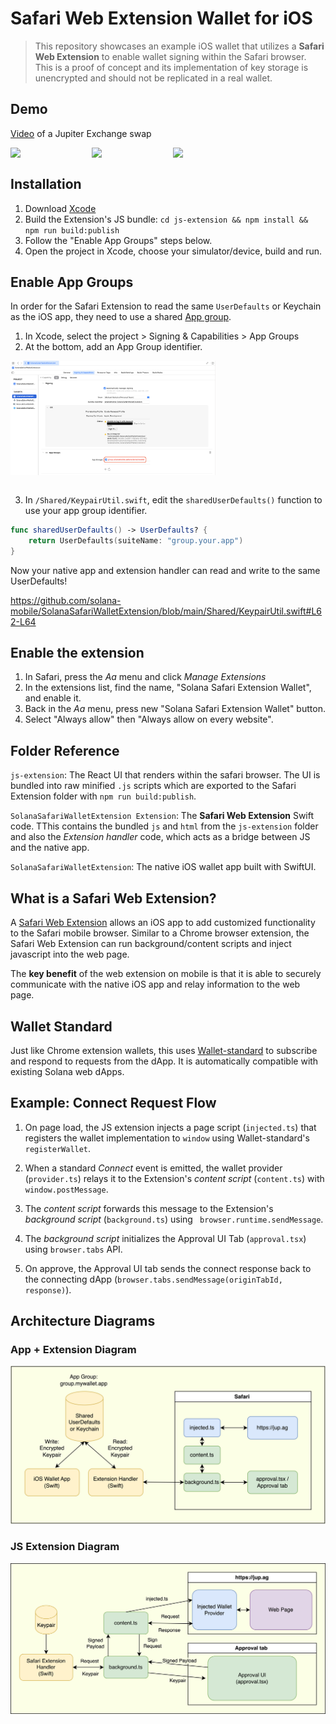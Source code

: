 # Safari Web Extension Wallet for iOS

> This repository showcases an example iOS wallet that utilizes a **Safari Web Extension** to enable wallet signing within the Safari browser.
> This is a proof of concept and its implementation of key storage is unencrypted and should not be replicated in a real wallet.

## Demo

[Video](https://github.com/Michaelsulistio/SolanaSafariWalletExtension/assets/18451967/b40ce3e3-33bb-4c60-9486-4b34f8db0076) of a Jupiter Exchange swap

<div style="display: flex;">
    <img src="assets/ExtensionScreen1.png" width="25%">
    &nbsp;<img src="assets/ExtensionScreen2.png" width="25%">
    &nbsp;<img src="assets/ExtensionScreen3.png" width="25%">
</div>

## Installation

1. Download [Xcode](https://developer.apple.com/xcode/)
2. Build the Extension's JS bundle: `cd js-extension && npm install && npm run build:publish`
3. Follow the "Enable App Groups" steps below.
4. Open the project in Xcode, choose your simulator/device, build and run.

## Enable App Groups

In order for the Safari Extension to read the same `UserDefaults` or Keychain as the iOS app, they need to use a shared [App group](https://developer.apple.com/documentation/xcode/configuring-app-groups).

1. In Xcode, select the project > Signing & Capabilities > App Groups
2. At the bottom, add an App Group identifier.

<div style="display: flex;">
    <img src="assets/AppGroup1.png" width="65%">
</div>

<br />

3. In `/Shared/KeypairUtil.swift`, edit the `sharedUserDefaults()` function to use your app group identifier.

```swift
func sharedUserDefaults() -> UserDefaults? {
    return UserDefaults(suiteName: "group.your.app")
}
```

Now your native app and extension handler can read and write to the same UserDefaults!

https://github.com/solana-mobile/SolanaSafariWalletExtension/blob/main/Shared/KeypairUtil.swift#L62-L64

## Enable the extension

1. In Safari, press the _Aa_ menu and click _Manage Extensions_
2. In the extensions list, find the name, "Solana Safari Extension Wallet", and enable it.
3. Back in the _Aa_ menu, press new "Solana Safari Extension Wallet" button.
4. Select "Always allow" then "Always allow on every website".

## Folder Reference

`js-extension`: The React UI that renders within the safari browser. The UI is bundled into raw minified `.js` scripts which are exported to the Safari Extension folder with `npm run build:publish`.

`SolanaSafariWalletExtension Extension`: The **Safari Web Extension** Swift code. TThis contains the bundled `js` and `html` from the `js-extension` folder and also the _Extension handler_ code, which acts as a bridge between JS and the native app.

`SolanaSafariWalletExtension`: The native iOS wallet app built with SwiftUI.

## What is a Safari Web Extension?

A [Safari Web Extension](https://developer.apple.com/documentation/safariservices/safari_web_extensions) allows an iOS app to add customized functionality to
the Safari mobile browser. Similar to a Chrome browser extension, the Safari Web Extension can run background/content scripts and inject javascript into the web page.

The **key benefit** of the web extension on mobile is that it is able to securely communicate with the native iOS app and relay information to the web page.

## Wallet Standard

Just like Chrome extension wallets, this uses [Wallet-standard](https://github.com/solana-labs/wallet-standard/tree/master) to subscribe and respond to requests from the dApp. It is automatically compatible with existing Solana web dApps.

## Example: Connect Request Flow

1. On page load, the JS extension injects a page script (`injected.ts`) that registers the wallet implementation to `window` using Wallet-standard's `registerWallet`.

2. When a standard _Connect_ event is emitted, the wallet provider (`provider.ts`) relays it to the Extension's _content script_ (`content.ts`) with `window.postMessage`.

3. The _content script_ forwards this message to the Extension's _background script_ (`background.ts`) using ` browser.runtime.sendMessage`.

4. The _background script_ initializes the Approval UI Tab (`approval.tsx`) using `browser.tabs` API.

5. On approve, the Approval UI tab sends the connect response back to the connecting dApp (`browser.tabs.sendMessage(originTabId, response)`).

## Architecture Diagrams

### App + Extension Diagram

![High Level Diagram](./assets/Diagram1.png)

### JS Extension Diagram

![JS Extension Diagram](./assets/Diagram2.png)
